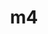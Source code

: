 ---
title: "m4"
layout: cache
categories: [package, v0.18.1]
meta: {"versions": ["1.4.19"], "compilers": ["gcc@=7.3.1", "gcc@=7.5.0", "gcc@=8.4.0"], "oss": ["amzn2", "ubuntu18.04"], "platforms": ["linux"], "targets": ["aarch64", "graviton2", "x86_64", "x86_64_v3", "x86_64_v4"], "stacks": ["aws-ahug", "aws-ahug-aarch64", "aws-isc", "aws-isc-aarch64", "build_systems", "data-vis-sdk", "e4s", "radiuss", "root", "tutorial"], "num_specs": 6, "num_specs_by_stack": {"aws-ahug": 2, "root": 6, "aws-isc": 2, "aws-ahug-aarch64": 2, "aws-isc-aarch64": 2, "build_systems": 1, "data-vis-sdk": 1, "tutorial": 2, "e4s": 1, "radiuss": 1}}
spec_details: [{"hash": "7aruaqvoeqag4tt6j55jwzulwjmse2ic", "compiler": "gcc@=7.3.1", "versions": ["1.4.19"], "os": "amzn2", "platform": "linux", "target": "x86_64_v4", "variants": ["patches=9dc5fbd,bfdffa7", "+sigsegv"], "stacks": ["aws-ahug", "root", "aws-isc"], "size": "-", "tarball": "https://binaries.spack.io/releases/v0.18.1/build_cache/linux-amzn2-x86_64_v4/gcc-7.3.1/m4-1.4.19/linux-amzn2-x86_64_v4-gcc-7.3.1-m4-1.4.19-7aruaqvoeqag4tt6j55jwzulwjmse2ic.spack"}, {"hash": "w5odayw5hls77oa6udezxkl6pbgyz63l", "compiler": "gcc@=7.3.1", "versions": ["1.4.19"], "os": "amzn2", "platform": "linux", "target": "graviton2", "variants": ["patches=9dc5fbd,bfdffa7", "+sigsegv"], "stacks": ["aws-ahug-aarch64", "aws-isc-aarch64", "root"], "size": "-", "tarball": "https://binaries.spack.io/releases/v0.18.1/build_cache/linux-amzn2-graviton2/gcc-7.3.1/m4-1.4.19/linux-amzn2-graviton2-gcc-7.3.1-m4-1.4.19-w5odayw5hls77oa6udezxkl6pbgyz63l.spack"}, {"hash": "uadbn2a64h744jto2xqy6u2wmujcww6v", "compiler": "gcc@=7.5.0", "versions": ["1.4.19"], "os": "ubuntu18.04", "platform": "linux", "target": "x86_64", "variants": ["patches=9dc5fbd,bfdffa7", "+sigsegv"], "stacks": ["build_systems", "root", "data-vis-sdk", "tutorial", "e4s", "radiuss"], "size": "-", "tarball": "https://binaries.spack.io/releases/v0.18.1/build_cache/linux-ubuntu18.04-x86_64/gcc-7.5.0/m4-1.4.19/linux-ubuntu18.04-x86_64-gcc-7.5.0-m4-1.4.19-uadbn2a64h744jto2xqy6u2wmujcww6v.spack"}, {"hash": "m4xvduz545n5bxrfxz4v5hva4hjlzypd", "compiler": "gcc@=7.3.1", "versions": ["1.4.19"], "os": "amzn2", "platform": "linux", "target": "aarch64", "variants": ["patches=9dc5fbd,bfdffa7", "+sigsegv"], "stacks": ["aws-ahug-aarch64", "aws-isc-aarch64", "root"], "size": "-", "tarball": "https://binaries.spack.io/releases/v0.18.1/build_cache/linux-amzn2-aarch64/gcc-7.3.1/m4-1.4.19/linux-amzn2-aarch64-gcc-7.3.1-m4-1.4.19-m4xvduz545n5bxrfxz4v5hva4hjlzypd.spack"}, {"hash": "t5tcgekm4plojeiygbubag2gmv4fyewf", "compiler": "gcc@=7.3.1", "versions": ["1.4.19"], "os": "amzn2", "platform": "linux", "target": "x86_64_v3", "variants": ["patches=9dc5fbd,bfdffa7", "+sigsegv"], "stacks": ["aws-ahug", "root", "aws-isc"], "size": "-", "tarball": "https://binaries.spack.io/releases/v0.18.1/build_cache/linux-amzn2-x86_64_v3/gcc-7.3.1/m4-1.4.19/linux-amzn2-x86_64_v3-gcc-7.3.1-m4-1.4.19-t5tcgekm4plojeiygbubag2gmv4fyewf.spack"}, {"hash": "cv6tp6upo3l2bjmiwqry4sytazzeyy5q", "compiler": "gcc@=8.4.0", "versions": ["1.4.19"], "os": "ubuntu18.04", "platform": "linux", "target": "x86_64", "variants": ["patches=9dc5fbd,bfdffa7", "+sigsegv"], "stacks": ["root", "tutorial"], "size": "-", "tarball": "https://binaries.spack.io/releases/v0.18.1/build_cache/linux-ubuntu18.04-x86_64/gcc-8.4.0/m4-1.4.19/linux-ubuntu18.04-x86_64-gcc-8.4.0-m4-1.4.19-cv6tp6upo3l2bjmiwqry4sytazzeyy5q.spack"}]
---